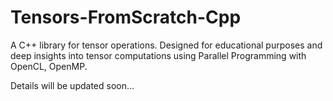 # Tensors-FromScratch-Cpp
A C++ library for tensor operations. Designed for educational purposes and deep insights into tensor computations using Parallel Programming with OpenCL, OpenMP.

Details will be updated soon...
